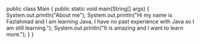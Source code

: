 public class Main {
  public static void main(String[] args) {
    System.out.println("About me");
    System.out.println("Hi my name is Fazlahmad and I am learning Java, I have no past experience with Java so I am still learning.");
    System.out.println("It is amazing and I want to learn more.");
    }
    }
